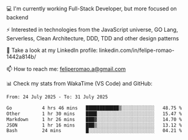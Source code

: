 💻 I'm currently working Full-Stack Developer, but more focused on backend

⚡ Interested in technologies from the JavaScript universe, GO Lang, Serverless, Clean Architecture, DDD, TDD and other design patterns

👥 Take a look at my LinkedIn profile: linkedin.com/in/felipe-romao-1442a814b/

📫 How to reach me: feliperomao.a@gmail.com

📊 Check my stats from WakaTime (VS Code) and GitHub:

<!--START_SECTION:waka-->

```txt
From: 24 July 2025 - To: 31 July 2025

Go           4 hrs 46 mins   ████████████▒░░░░░░░░░░░░   48.75 %
Other        1 hr 30 mins    ████░░░░░░░░░░░░░░░░░░░░░   15.47 %
Markdown     1 hr 26 mins    ███▓░░░░░░░░░░░░░░░░░░░░░   14.70 %
JSON         1 hr 16 mins    ███▒░░░░░░░░░░░░░░░░░░░░░   13.12 %
Bash         24 mins         █░░░░░░░░░░░░░░░░░░░░░░░░   04.21 %
```

<!--END_SECTION:waka-->

